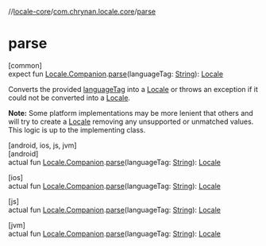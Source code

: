 //[locale-core](../../index.md)/[com.chrynan.locale.core](index.md)/[parse](parse.md)

# parse

[common]\
expect fun [Locale.Companion](-locale/-companion/index.md).[parse](parse.md)(languageTag: [String](https://kotlinlang.org/api/latest/jvm/stdlib/kotlin/-string/index.html)): [Locale](-locale/index.md)

Converts the provided [languageTag](parse.md) into a [Locale](-locale/index.md) or throws an exception if it could not be converted into a [Locale](-locale/index.md).

**Note:** Some platform implementations may be more lenient that others and will try to create a [Locale](-locale/index.md) removing any unsupported or unmatched values. This logic is up to the implementing class.

[android, ios, js, jvm]\
[android]\
actual fun [Locale.Companion](-locale/-companion/index.md#792635441%2FExtensions%2F-362537344).[parse](parse.md)(languageTag: [String](https://kotlinlang.org/api/latest/jvm/stdlib/kotlin/-string/index.html)): [Locale](-locale/index.md#-1762194833%2FExtensions%2F-362537344)

[ios]\
actual fun [Locale.Companion](-locale/-companion/index.md#792635441%2FExtensions%2F2109559298).[parse](parse.md)(languageTag: [String](https://kotlinlang.org/api/latest/jvm/stdlib/kotlin/-string/index.html)): [Locale](-locale/index.md#-1762194833%2FExtensions%2F2109559298)

[js]\
actual fun [Locale.Companion](-locale/-companion/index.md#792635441%2FExtensions%2F1142978236).[parse](parse.md)(languageTag: [String](https://kotlinlang.org/api/latest/jvm/stdlib/kotlin/-string/index.html)): [Locale](-locale/index.md#-1762194833%2FExtensions%2F1142978236)

[jvm]\
actual fun [Locale.Companion](-locale/-companion/index.md#792635441%2FExtensions%2F-1283056228).[parse](parse.md)(languageTag: [String](https://kotlinlang.org/api/latest/jvm/stdlib/kotlin/-string/index.html)): [Locale](-locale/index.md#-1762194833%2FExtensions%2F-1283056228)
